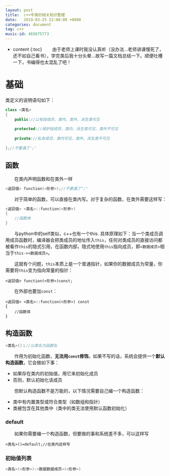 ```yaml
---
layout: post
title:  c++中类的相关知识整理
date:   2019-03-25 22:00:00 +0800
categories: document
tag: c++
music-id: 465675773
---
```


* content
{:toc}
&emsp;&emsp;由于老师上课时我没认真听（没办法...老师讲课慢死了，还不如自己看书），学完类后我十分头晕...故写一篇文档总结一下。顺便吐槽一下，书编得也太混乱了吧！

# 基础

类定义的说明语句如下：

~~~c++
class <类名>
{
    public://公有段成员，类内、类外、派生类可见
    
    protected://保护段成员，类内、派生类可见，类外不可见
    
    private://私有成员，类内可见，类外、派生类不可见
    
};//不要漏了';'
~~~

## 函数

&emsp;&emsp;在类内声明函数和在类外一样

~~~c++
<返回值> function(<形参>);//不要漏了";"
~~~

&emsp;&emsp;对于简单的函数，可以直接在类内写。对于复杂的函数，在类外需要这样写：

~~~c++
<返回值> <类名>::function(<形参>)
{
    //函数体
}
~~~

&emsp;&emsp;与python中的self类似，c++也有一个this. 具体原理如下：当一个类成员调用成员函数时，编译器会把类成员的地址传入`this`，任何对类成员的直接访问都被看作`this`的隐式引用，在函数内部，隐式地使用`this`指向成员，即`<数据成员>`相当于`this-><数据成员>`。

&emsp;&emsp;这就有个问题，`this`本质上是一个普通指针，如果你的数据成员为常量，你需要将`this`变为指向常量的指针：

~~~
<返回值> function(<形参>)const;
~~~

&emsp;&emsp;在外部也要加`const`：

~~~
<返回值> <类名>::function(<形参>) const
{
    //函数体
}
~~~



## 构造函数

~~~c++
<类名>()；//以类名为函数名
~~~

&emsp;&emsp;作用为初始化函数，**无法用`const`修饰**。如果不写的话，系统会提供一个**默认构造函数**，它会做如下事：

* 如果存在类内的初始值，用它来初始化成员
* 否则，默认初始化该成员

&emsp;&emsp;但默认构造函数不是万能的，以下情况需要自己编一个构造函数：

* 类中有内置类型或符合类型（如数组和指针）
* 类被包含在其他类中（类中的类无法使用默认函数初始化）

### default

&emsp;&emsp;如果你需要编一个构造函数，但要做的事和系统差不多，可以这样写

~~~
<类名>()=default;//在类内这样写
~~~

### 初始值列表

~~~c++
<类名>(<形参>):<数据数据成员>(<形参>)
~~~

